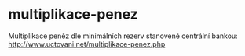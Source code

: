 # multiplikace-penez
Multiplikace peněz dle minimálních rezerv stanovené centrální bankou: http://www.uctovani.net/multiplikace-penez.php
